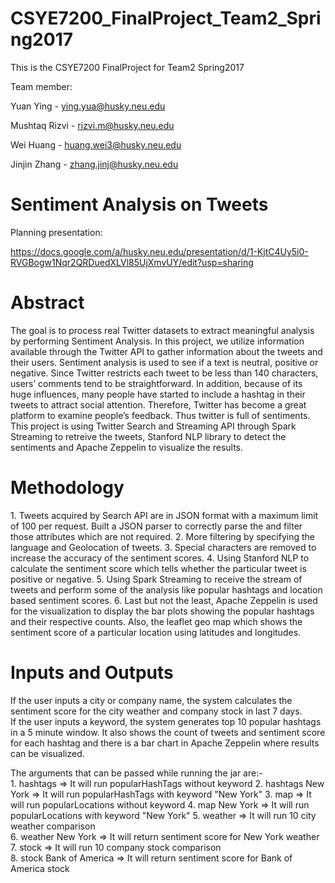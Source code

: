 # CSYE7200_FinalProject_Team2_Spring2017
This is the CSYE7200 FinalProject for Team2 Spring2017

Team member:

Yuan Ying - ying.yua@husky.neu.edu

Mushtaq Rizvi - rizvi.m@husky.neu.edu

Wei Huang - huang.wei3@husky.neu.edu

Jinjin Zhang - zhang.jinj@husky.neu.edu

# Sentiment Analysis on Tweets

Planning presentation:

https://docs.google.com/a/husky.neu.edu/presentation/d/1-KjtC4Uy5i0-RVGBogw1Nqr2QRDuedXLVl85UjXmvUY/edit?usp=sharing


# Abstract
The goal is to process real Twitter datasets to extract meaningful analysis by performing Sentiment Analysis. In this project, we utilize information available through the Twitter API to gather information about the tweets and their users. Sentiment analysis is used to see if a text is neutral, positive or negative. Since Twitter restricts each tweet to be less than 140 characters, users’ comments tend to be straightforward. In addition, because of its huge influences, many people have started to include a hashtag in their tweets to attract social attention. Therefore, Twitter has become a great platform to examine people’s feedback. Thus twitter is full of sentiments. This project is using Twitter Search and Streaming API through Spark Streaming to retreive the tweets, Stanford NLP library to detect the sentiments and Apache Zeppelin to visualize the results. 

# Methodology
1\. Tweets acquired by Search API are in JSON format with a maximum limit of 100 per request. Built a JSON parser to correctly parse the and filter those attributes which are not required. 
2\. More filtering by specifying the language and Geolocation of tweets. 
3\. Special characters are removed to increase the accuracy of the sentiment scores. 
4\. Using Stanford NLP to calculate the sentiment score which tells whether the particular tweet is positive or negative. 
5\. Using Spark Streaming to receive the stream of tweets and perform some of the analysis like popular hashtags and location based sentiment scores. 
6\. Last but not the least, Apache Zeppelin is used for the visualization to display the bar plots showing the popular hashtags and their respective counts. Also, the leaflet geo map which shows the sentiment score of a particular location using latitudes and longitudes. 

# Inputs and Outputs  
If the user inputs a city or company name, the system calculates the sentiment score for the city weather and company stock in last 7 days.  
If the user inputs a keyword, the system generates top 10 popular hashtags in a 5 minute window. It also shows the count of tweets and sentiment score for each hashtag and there is a bar chart in Apache Zeppelin where results can be visualized. 

The arguments that can be passed while running the jar are:-  
1\. hashtags => It will run popularHashTags without keyword 
2\. hashtags New York => It will run popularHashTags with keyword "New York" 
3\. map => It will run popularLocations without keyword 
4\. map New York => It will run popularLocations with keyword "New York" 
5\. weather => It will run 10 city weather comparison  
6\. weather New York => It will return sentiment score for New York weather 
7\. stock => It will run 10 company stock comparison  
8\. stock Bank of America => It will return sentiment score for Bank of America stock  

